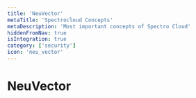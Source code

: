 ```yaml
---
title: 'NeuVector'
metaTitle: 'Spectrocloud Concepts'
metaDescription: 'Most important concepts of Spectro Cloud'
hiddenFromNav: true
isIntegration: true
category: ['security']
icon: 'neu_vector'
---
```


# NeuVector
